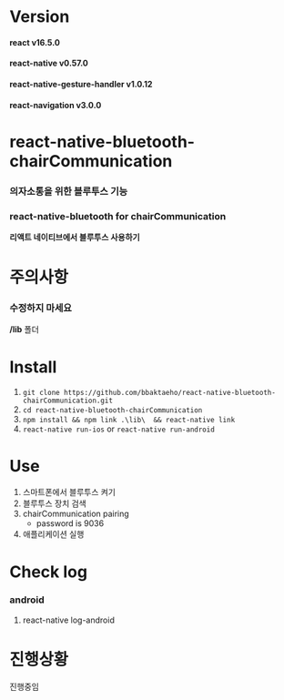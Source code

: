 # Version
#### react v16.5.0
#### react-native v0.57.0
#### react-native-gesture-handler v1.0.12
#### react-navigation v3.0.0

# react-native-bluetooth-chairCommunication
### 의자소통을 위한 블루투스 기능
### react-native-bluetooth for chairCommunication
**리액트 네이티브에서 블루투스 사용하기**

# 주의사항
### 수정하지 마세요
**/lib** 폴더

# Install
1. `git clone https://github.com/bbaktaeho/react-native-bluetooth-chairCommunication.git`
2. `cd react-native-bluetooth-chairCommunication`
3. `npm install && npm link .\lib\  && react-native link`
5. `react-native run-ios` or `react-native run-android`

# Use
1. 스마트폰에서 블루투스 켜기
1. 블루투스 장치 검색
1. chairCommunication pairing
     - password is 9036
1. 애플리케이션 실행

# Check log
### android
1. react-native log-android


# 진행상황
진행중임
